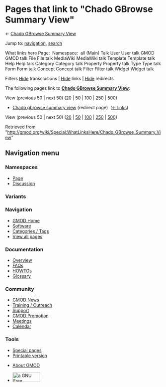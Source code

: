 <div id="mw-page-base" class="noprint">

</div>

<div id="mw-head-base" class="noprint">

</div>

<div id="content" class="mw-body" role="main">

<span id="top"></span>

<div id="mw-js-message" style="display:none;">

</div>



# <span dir="auto">Pages that link to "Chado GBrowse Summary View"</span>

<div id="bodyContent">

<div id="contentSub">

← [Chado GBrowse Summary
View](/wiki/Chado_GBrowse_Summary_View "Chado GBrowse Summary View")

</div>

<div id="jump-to-nav" class="mw-jump">

Jump to: [navigation](#mw-navigation), [search](#p-search)

</div>

<div id="mw-content-text">

What links here Page:  Namespace:  all (Main) Talk User User talk GMOD
GMOD talk File File talk MediaWiki MediaWiki talk Template Template talk
Help Help talk Category Category talk Property Property talk Type Type
talk Form Form talk Concept Concept talk Filter Filter talk Widget
Widget talk

Filters
[Hide](/mediawiki/index.php?title=Special:WhatLinksHere/Chado_GBrowse_Summary_View&hidetrans=1 "Special:WhatLinksHere/Chado GBrowse Summary View")
transclusions \|
[Hide](/mediawiki/index.php?title=Special:WhatLinksHere/Chado_GBrowse_Summary_View&hidelinks=1 "Special:WhatLinksHere/Chado GBrowse Summary View")
links \|
[Hide](/mediawiki/index.php?title=Special:WhatLinksHere/Chado_GBrowse_Summary_View&hideredirs=1 "Special:WhatLinksHere/Chado GBrowse Summary View")
redirects

The following pages link to **[Chado GBrowse Summary
View](/wiki/Chado_GBrowse_Summary_View "Chado GBrowse Summary View")**:

View (previous 50 \| next 50)
([20](/mediawiki/index.php?title=Special:WhatLinksHere/Chado_GBrowse_Summary_View&limit=20 "Special:WhatLinksHere/Chado GBrowse Summary View")
\|
[50](/mediawiki/index.php?title=Special:WhatLinksHere/Chado_GBrowse_Summary_View&limit=50 "Special:WhatLinksHere/Chado GBrowse Summary View")
\|
[100](/mediawiki/index.php?title=Special:WhatLinksHere/Chado_GBrowse_Summary_View&limit=100 "Special:WhatLinksHere/Chado GBrowse Summary View")
\|
[250](/mediawiki/index.php?title=Special:WhatLinksHere/Chado_GBrowse_Summary_View&limit=250 "Special:WhatLinksHere/Chado GBrowse Summary View")
\|
[500](/mediawiki/index.php?title=Special:WhatLinksHere/Chado_GBrowse_Summary_View&limit=500 "Special:WhatLinksHere/Chado GBrowse Summary View"))

- [Chado gbrowse summary
  view](/mediawiki/index.php?title=Chado_gbrowse_summary_view&redirect=no "Chado gbrowse summary view")
  (redirect page) ‎ <span class="mw-whatlinkshere-tools">([←
  links](/mediawiki/index.php?title=Special:WhatLinksHere&target=Chado+gbrowse+summary+view "Special:WhatLinksHere"))</span>

View (previous 50 \| next 50)
([20](/mediawiki/index.php?title=Special:WhatLinksHere/Chado_GBrowse_Summary_View&limit=20 "Special:WhatLinksHere/Chado GBrowse Summary View")
\|
[50](/mediawiki/index.php?title=Special:WhatLinksHere/Chado_GBrowse_Summary_View&limit=50 "Special:WhatLinksHere/Chado GBrowse Summary View")
\|
[100](/mediawiki/index.php?title=Special:WhatLinksHere/Chado_GBrowse_Summary_View&limit=100 "Special:WhatLinksHere/Chado GBrowse Summary View")
\|
[250](/mediawiki/index.php?title=Special:WhatLinksHere/Chado_GBrowse_Summary_View&limit=250 "Special:WhatLinksHere/Chado GBrowse Summary View")
\|
[500](/mediawiki/index.php?title=Special:WhatLinksHere/Chado_GBrowse_Summary_View&limit=500 "Special:WhatLinksHere/Chado GBrowse Summary View"))

</div>

<div class="printfooter">

Retrieved from
"<http://gmod.org/wiki/Special:WhatLinksHere/Chado_GBrowse_Summary_View>"

</div>

<div id="catlinks" class="catlinks catlinks-allhidden">

</div>

<div class="visualClear">

</div>

</div>

</div>

<div id="mw-navigation">

## Navigation menu

<div id="mw-head">



<div id="left-navigation">

<div id="p-namespaces" class="vectorTabs" role="navigation"
aria-labelledby="p-namespaces-label">

### Namespaces

- <span id="ca-nstab-main"><a href="/wiki/Chado_GBrowse_Summary_View" accesskey="c"
  title="View the content page [c]">Page</a></span>
- <span id="ca-talk"><a href="/wiki/Talk:Chado_GBrowse_Summary_View" accesskey="t"
  title="Discussion about the content page [t]">Discussion</a></span>

</div>

<div id="p-variants" class="vectorMenu emptyPortlet" role="navigation"
aria-labelledby="p-variants-label">

### 

### Variants[](#)

<div class="menu">

</div>

</div>

</div>

<div id="right-navigation">





</div>



</div>

</div>

</div>

<div id="mw-panel">

<div id="p-logo" role="banner">

<a href="/wiki/Main_Page"
style="background-image: url(http://gmod.org/images/GMOD-cogs.png);"
title="Visit the main page"></a>

</div>

<div id="p-Navigation" class="portal" role="navigation"
aria-labelledby="p-Navigation-label">

### Navigation

<div class="body">

- <span id="n-GMOD-Home">[GMOD Home](/wiki/Main_Page)</span>
- <span id="n-Software">[Software](/wiki/GMOD_Components)</span>
- <span id="n-Categories-.2F-Tags">[Categories /
  Tags](/wiki/Categories)</span>
- <span id="n-View-all-pages">[View all
  pages](/wiki/Special:AllPages)</span>

</div>

</div>

<div id="p-Documentation" class="portal" role="navigation"
aria-labelledby="p-Documentation-label">

### Documentation

<div class="body">

- <span id="n-Overview">[Overview](/wiki/Overview)</span>
- <span id="n-FAQs">[FAQs](/wiki/Category:FAQ)</span>
- <span id="n-HOWTOs">[HOWTOs](/wiki/Category:HOWTO)</span>
- <span id="n-Glossary">[Glossary](/wiki/Glossary)</span>

</div>

</div>

<div id="p-Community" class="portal" role="navigation"
aria-labelledby="p-Community-label">

### Community

<div class="body">

- <span id="n-GMOD-News">[GMOD News](/wiki/GMOD_News)</span>
- <span id="n-Training-.2F-Outreach">[Training /
  Outreach](/wiki/Training_and_Outreach)</span>
- <span id="n-Support">[Support](/wiki/Support)</span>
- <span id="n-GMOD-Promotion">[GMOD
  Promotion](/wiki/GMOD_Promotion)</span>
- <span id="n-Meetings">[Meetings](/wiki/Meetings)</span>
- <span id="n-Calendar">[Calendar](/wiki/Calendar)</span>

</div>

</div>

<div id="p-tb" class="portal" role="navigation"
aria-labelledby="p-tb-label">

### Tools

<div class="body">

- <span id="t-specialpages"><a href="/wiki/Special:SpecialPages" accesskey="q"
  title="A list of all special pages [q]">Special pages</a></span>
- <span id="t-print"><a
  href="/mediawiki/index.php?title=Special:WhatLinksHere/Chado_GBrowse_Summary_View&amp;printable=yes"
  rel="alternate" accesskey="p"
  title="Printable version of this page [p]">Printable version</a></span>

</div>

</div>

</div>

</div>

<div id="footer" role="contentinfo">

- <span id="footer-places-about">[About
  GMOD](/wiki/GMOD:About "GMOD:About")</span>

<!-- -->

- <span id="footer-copyrightico">[<img src="http://www.gnu.org/graphics/gfdl-logo-small.png" width="88"
  height="31" alt="a GNU Free Documentation License" />](http://www.gnu.org/licenses/fdl-1.3.html)</span>




</div>
